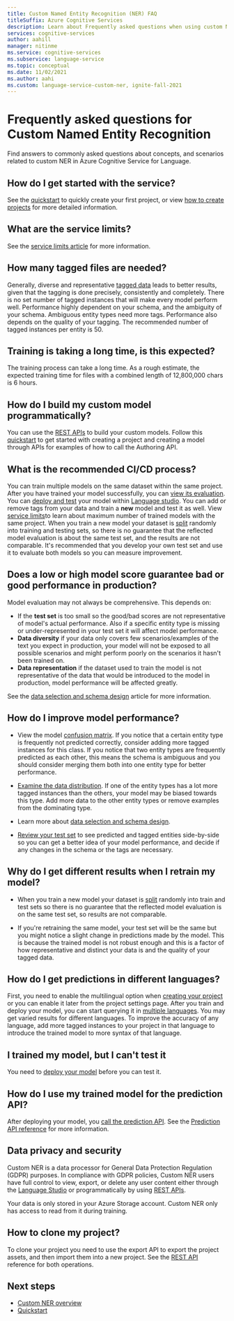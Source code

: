 ```yaml
---
title: Custom Named Entity Recognition (NER) FAQ
titleSuffix: Azure Cognitive Services
description: Learn about Frequently asked questions when using custom Named Entity Recognition.
services: cognitive-services
author: aahill
manager: nitinme
ms.service: cognitive-services
ms.subservice: language-service
ms.topic: conceptual
ms.date: 11/02/2021
ms.author: aahi
ms.custom: language-service-custom-ner, ignite-fall-2021
---
```



# Frequently asked questions for Custom Named Entity Recognition

Find answers to commonly asked questions about concepts, and scenarios related to custom NER in Azure Cognitive Service for Language.

## How do I get started with the service?

See the [quickstart](./quickstart.md) to quickly create your first project, or view [how to create projects](how-to/create-project.md) for more detailed information.

## What are the service limits?

See the [service limits article](service-limits.md) for more information.

## How many tagged files are needed?

Generally, diverse and representative [tagged data](how-to/tag-data.md) leads to better results, given that the tagging is done precisely, consistently and completely. There is no set number of tagged instances that will make every model perform well. Performance highly dependent on your schema, and the ambiguity of your schema. Ambiguous entity types need more tags. Performance also depends on the quality of your tagging. The recommended number of tagged instances per entity is 50.

## Training is taking a long time, is this expected?

The training process can take a long time. As a rough estimate, the expected training time for files with a combined length of 12,800,000 chars is 6 hours.

## How do I build my custom model programmatically?

You can use the [REST APIs](https://aka.ms/ct-authoring-swagger) to build your custom models. Follow this [quickstart](includes/quickstarts/rest-api.md) to get started with creating a project and creating a model through APIs for examples of how to call the Authoring API.

## What is the recommended CI/CD process?

You can train multiple models on the same dataset within the same project. After you have trained your model successfully, you can [view its evaluation](how-to/view-model-evaluation.md). You can [deploy and test](quickstart.md#deploy-your-model) your model within [Language studio](https://aka.ms/languageStudio). You can add or remove tags from your data and train a **new** model and test it as well. View [service limits](service-limits.md)to learn about maximum number of trained models with the same project. When you train a new model your dataset is [split](how-to/train-model.md#data-splits) randomly into training and testing sets, so there is no guarantee that the reflected model evaluation is about the same test set, and the results are not comparable. It's recommended that you develop your own test set and use it to evaluate both models so you can measure improvement.

## Does a low or high model score guarantee bad or good performance in production?

Model evaluation may not always be comprehensive. This depends on:
* If the **test set** is too small so the good/bad scores are not representative of model's actual performance. Also if a specific entity type is missing or under-represented in your test set it will affect model performance.
* **Data diversity** if your data only covers few scenarios/examples of the text you expect in production, your model will not be exposed to all possible scenarios and might perform poorly on the scenarios it hasn't been trained on.
* **Data representation** if the dataset used to train the model is not representative of the data that would be introduced to the model in production, model performance will be affected greatly.

See the [data selection and schema design](how-to/design-schema.md) article for more information.

## How do I improve model performance?

* View the model [confusion matrix](how-to/view-model-evaluation.md). If you notice that a certain entity type is frequently not predicted correctly, consider adding more tagged instances for this class. If you notice that two entity types are frequently predicted as each other, this means the schema is ambiguous and you should consider merging them both into one entity type for better performance.

* [Examine the data distribution](how-to/improve-model.md#examine-data-distribution-from-language-studio). If one of the entity types has a lot more tagged instances than the others, your model may be biased towards this type. Add more data to the other entity types or remove examples from the dominating type.

* Learn more about [data selection and schema design](how-to/design-schema.md).

* [Review your test set](how-to/improve-model.md) to see predicted and tagged entities side-by-side so you can get a better idea of your model performance, and decide if any changes in the schema or the tags are necessary.

## Why do I get different results when I retrain my model?

* When you train a new model your dataset is [split](how-to/train-model.md#data-splits) randomly into train and test sets so there is no guarantee that the reflected model evaluation is on the same test set, so results are not comparable.

* If you're retraining the same model, your test set will be the same but you might notice a slight change in predictions made by the model. This is because the trained model is not robust enough and this is a factor of how representative and distinct your data is and the quality of your tagged data.

## How do I get predictions in different languages?

First, you need to enable the multilingual option when [creating your project](how-to/create-project.md) or you can enable it later from the project settings page. After you train and deploy your model, you can start querying it in [multiple languages](language-support.md#multiple-language-support). You may get varied results for different languages. To improve the accuracy of any language, add more tagged instances to your project in that language to introduce the trained model to more syntax of that language.

## I trained my model, but I can't test it

You need to [deploy your model](quickstart.md#deploy-your-model) before you can test it. 

## How do I use my trained model for the prediction API?

After deploying your model, you [call the prediction API](how-to/call-api.md). See the [Prediction API reference](https://aka.ms/ct-runtime-swagger) for more information.

## Data privacy and security

Custom NER is a data processor for General Data Protection Regulation (GDPR) purposes. In compliance with GDPR policies, Custom NER users have full control to view, export, or delete any user content either through the [Language Studio](https://aka.ms/languageStudio) or programmatically by using [REST APIs](https://aka.ms/ct-authoring-swagger).

Your data is only stored in your Azure Storage account. Custom NER only has access to read from it during training.

## How to clone my project?

To clone your project you need to use the export API  to export the project assets, and then import them into a new project. See the [REST API](https://aka.ms/ct-authoring-swagger) reference for both operations.

## Next steps

* [Custom NER overview](overview.md)
* [Quickstart](quickstart.md)
